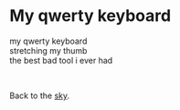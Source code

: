 # My qwerty keyboard

my qwerty keyboard\
stretching my thumb\
the best bad tool i ever had

<br>

Back to the [sky](/sky).
